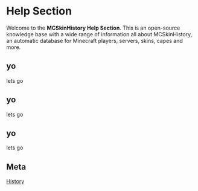 # Help Section

Welcome to the **MCSkinHistory Help Section**. This is an open-source knowledge base with a wide range of information all about MCSkinHistory, an automatic database for Minecraft players, servers, skins, capes and more.

<contentblock-grid>

<contentblock>

<h2>yo</h2>

<p>lets go</p>

</contentblock>

<contentblock small>

<h2>yo</h2>

<p>lets go</p>

</contentblock>

<contentblock small>

<h2>yo</h2>

<p>lets go</p>

</contentblock>

<contentblock small>

<h2>Meta</h2>

<p><a href="/help/history">History</a></p>

</contentblock>

</contentblock-grid>